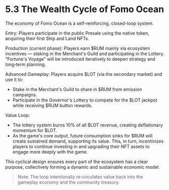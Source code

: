 
# 5.3 The Wealth Cycle of Fomo Ocean

 

The economy of Fomo Ocean is a self-reinforcing, closed-loop system.

Entry: Players participate in the public Presale using the native token, acquiring their first Ship and Land NFTs.

Production (current phase): Players earn $RUM mainly via ecosystem incentives — staking in the Merchant's Guild and participating in the Lottery. "Fortune's Voyage" will be introduced iteratively to deepen strategy and long‑term planning.

Advanced Gameplay: Players acquire $LOT (via the secondary market) and use it to:
* Stake in the Merchant's Guild to share in $RUM from emission campaigns.
* Participate in the Governor's Lottery to compete for the $LOT jackpot while receiving $RUM button rewards.

Value Loop:
* The lottery system burns 10% of all $LOT revenue, creating deflationary momentum for $LOT.
* As the game's core output, future consumption sinks for $RUM will create sustained demand, supporting its value. This, in turn, incentivizes players to continue investing in and upgrading their NFT assets to engage more deeply with the game.

This cyclical design ensures every part of the ecosystem has a clear purpose, collectively forming a dynamic and sustainable economic model.

> Note: The loop intentionally re‑circulates value back into the gameplay economy and the community treasury.

